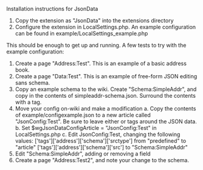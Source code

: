 Installation instructions for JsonData

1.  Copy the extension as "JsonData" into the extensions directory
2.  Configure the extension in LocalSettings.php.  An example configuration
    can be found in example/LocalSettings_example.php

This should be enough to get up and running.  A few tests to try with the
example configuration:
1.  Create a page "Address:Test".  This is an example of a basic address book.
2.  Create a page "Data:Test".  This is an example of free-form JSON editing
    sans schema.
3.  Copy an example schema to the wiki.  Create "Schema:SimpleAddr", and copy
    in the contents of simpleaddr-schema.json.  Surround the contents with
    a <jsonschema> tag.
4.  Move your config on-wiki and make a modification
    a.  Copy the contents of example/configexample.json to a new article called
    "JsonConfig:Test".  Be sure to leave either <json> or <jsonconfig> tags
    around the JSON data.
    b.  Set $wgJsonDataConfigArticle = "JsonConfig:Test" in LocalSettings.php
    c.  Edit JsonConfig:Test, changing the following values:
        ['tags']['address']['schema']['srctype'] from "predefined" to "article"
        ['tags']['address']['schema']['src'] to "Schema:SimpleAddr"
5.  Edit "Schema:SimpleAddr", adding or removing a field
6.  Create a page "Address:Test2", and note your change to the schema.


